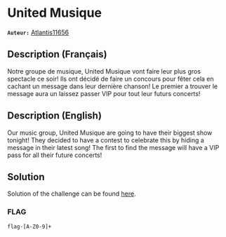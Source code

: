 # United Musique
**`Auteur:`** [Atlantis11656](https://github.com/MassinissaDjellouli)

## Description (Français)
Notre groupe de musique, United Musique vont faire leur plus gros spectacle ce soir! Ils ont décidé de faire un concours pour fêter cela en cachant un message dans leur dernière chanson! Le premier a trouver le message aura un laissez passer VIP pour tout leur futurs concerts!
## Description (English)
Our music group, United Musique are going to have their biggest show tonight! They decided to have a contest to celebrate this by hiding a message in their latest song! The first to find the message will have a VIP pass for all their future concerts!
## Solution
Solution of the challenge can be found [here](./Solution/WRITEUP.MD).

### FLAG
`flag-[A-Z0-9]+`